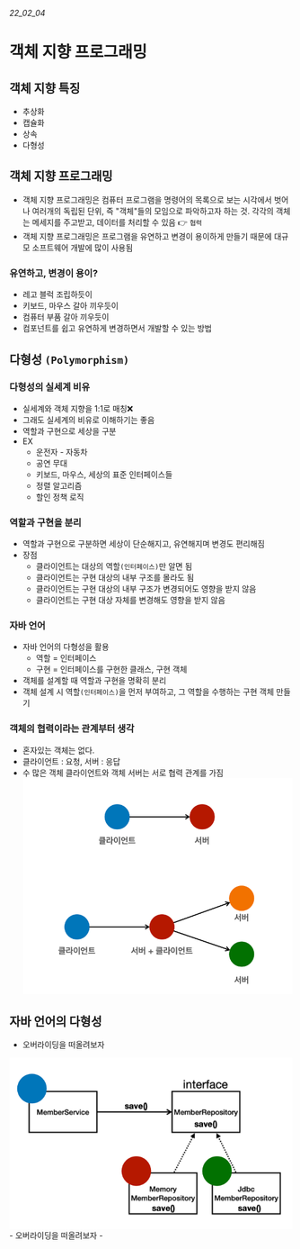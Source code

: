 _22_02_04_
# 객체 지향 프로그래밍

## 객체 지향 특징 
- 추상화
- 캡슐화
- 상속
- 다형성

## 객체 지향 프로그래밍
- 객체 지향 프로그래밍은 컴퓨터 프로그램을 명령어의 목록으로 보는 시각에서 벗어나 여러개의 독립된 단위, 즉 "객체"들의 모임으로
파악하고자 하는 것. 각각의 객체는 메세지를 주고받고, 데이터를 처리할 수 있음 👉 `협력`
- 객체 지향 프로그래밍은 프로그램을 유연하고 변경이 용이하게 만들기 때문에 대규모 소프트웨어 개발에 많이 사용됨

### 유연하고, 변경이 용이?
- 레고 블럭 조립하듯이
- 키보드, 마우스 갈아 끼우듯이
- 컴퓨터 부품 갈아 끼우듯이
- 컴포넌트를 쉽고 유연하게 변경하면서 개발할 수 있는 방법


## 다형성 `(Polymorphism)`
### 다형성의 실세계 비유
- 실세계와 객체 지향을 1:1로 매칭❌
- 그래도 실세계의 비유로 이해하기는 좋음
- 역할과 구현으로 세상을 구분
- EX
  - 운전자 - 자동차
  - 공연 무대
  - 키보드, 마우스, 세상의 표준 인터페이스들
  - 정렬 알고리즘
  - 할인 정책 로직

### 역할과 구현을 분리
- 역할과 구현으로 구분하면 세상이 단순해지고, 유연해지며 변경도 편리해짐
- 장점
  - 클라이언트는 대상의 역할`(인터페이스)`만 알면 됨
  - 클라이언트는 구현 대상의 내부 구조를 몰라도 됨
  - 클라이언트는 구현 대상의 내부 구조가 변경되어도 영향을 받지 않음
  - 클라이언트는 구현 대상 자체를 변경해도 영향을 받지 않음

### 자바 언어
- 자바 언어의 다형성을 활용
  - 역할 = 인터페이스
  - 구현 = 인터페이스를 구현한 클래스, 구현 객체
- 객체를 설계할 때 역할과 구현을 명확히 분리
- 객체 설계 시 역할`(인터페이스)`을 먼저 부여하고, 그 역할을 수행하는 구현 객체 만들기

### 객체의 협력이라는 관계부터 생각
- 혼자있는 객체는 없다.
- 클라이언트 : 요청, 서버 : 응답
- 수 많은 객체 클라이언트와 객체 서버는 서로 협력 관계를 가짐
![img_24.png](img_24.png)

## 자바 언어의 다형성
<div>
<div align="left">
<ul>
<li>오버라이딩을 떠올려보자</li>
</ul>
</div>
<img src="img_25.png" align="right">
</div>
- 오버라이딩을 떠올려보자
- 
